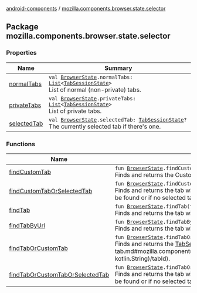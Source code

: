 [android-components](../index.md) / [mozilla.components.browser.state.selector](./index.md)

## Package mozilla.components.browser.state.selector

### Properties

| Name | Summary |
|---|---|
| [normalTabs](normal-tabs.md) | `val `[`BrowserState`](../mozilla.components.browser.state.state/-browser-state/index.md)`.normalTabs: `[`List`](https://kotlinlang.org/api/latest/jvm/stdlib/kotlin.collections/-list/index.html)`<`[`TabSessionState`](../mozilla.components.browser.state.state/-tab-session-state/index.md)`>`<br>List of normal (non-private) tabs. |
| [privateTabs](private-tabs.md) | `val `[`BrowserState`](../mozilla.components.browser.state.state/-browser-state/index.md)`.privateTabs: `[`List`](https://kotlinlang.org/api/latest/jvm/stdlib/kotlin.collections/-list/index.html)`<`[`TabSessionState`](../mozilla.components.browser.state.state/-tab-session-state/index.md)`>`<br>List of private tabs. |
| [selectedTab](selected-tab.md) | `val `[`BrowserState`](../mozilla.components.browser.state.state/-browser-state/index.md)`.selectedTab: `[`TabSessionState`](../mozilla.components.browser.state.state/-tab-session-state/index.md)`?`<br>The currently selected tab if there's one. |

### Functions

| Name | Summary |
|---|---|
| [findCustomTab](find-custom-tab.md) | `fun `[`BrowserState`](../mozilla.components.browser.state.state/-browser-state/index.md)`.findCustomTab(tabId: `[`String`](https://kotlinlang.org/api/latest/jvm/stdlib/kotlin/-string/index.html)`): `[`CustomTabSessionState`](../mozilla.components.browser.state.state/-custom-tab-session-state/index.md)`?`<br>Finds and returns the Custom Tab with the given id. Returns null if no matching tab could be found. |
| [findCustomTabOrSelectedTab](find-custom-tab-or-selected-tab.md) | `fun `[`BrowserState`](../mozilla.components.browser.state.state/-browser-state/index.md)`.findCustomTabOrSelectedTab(customTabId: `[`String`](https://kotlinlang.org/api/latest/jvm/stdlib/kotlin/-string/index.html)`? = null): `[`SessionState`](../mozilla.components.browser.state.state/-session-state/index.md)`?`<br>Finds and returns the tab with the given id or the selected tab if no id was provided (null). Returns null if no matching tab could be found or if no selected tab exists. |
| [findTab](find-tab.md) | `fun `[`BrowserState`](../mozilla.components.browser.state.state/-browser-state/index.md)`.findTab(tabId: `[`String`](https://kotlinlang.org/api/latest/jvm/stdlib/kotlin/-string/index.html)`): `[`TabSessionState`](../mozilla.components.browser.state.state/-tab-session-state/index.md)`?`<br>Finds and returns the tab with the given id. Returns null if no matching tab could be found. |
| [findTabByUrl](find-tab-by-url.md) | `fun `[`BrowserState`](../mozilla.components.browser.state.state/-browser-state/index.md)`.findTabByUrl(url: `[`String`](https://kotlinlang.org/api/latest/jvm/stdlib/kotlin/-string/index.html)`): `[`TabSessionState`](../mozilla.components.browser.state.state/-tab-session-state/index.md)`?`<br>Finds and returns the tab with the given url. Returns null if no matching tab could be found. |
| [findTabOrCustomTab](find-tab-or-custom-tab.md) | `fun `[`BrowserState`](../mozilla.components.browser.state.state/-browser-state/index.md)`.findTabOrCustomTab(tabId: `[`String`](https://kotlinlang.org/api/latest/jvm/stdlib/kotlin/-string/index.html)`): `[`SessionState`](../mozilla.components.browser.state.state/-session-state/index.md)`?`<br>Finds and returns the [TabSessionState](../mozilla.components.browser.state.state/-tab-session-state/index.md) or [CustomTabSessionState](../mozilla.components.browser.state.state/-custom-tab-session-state/index.md) with the given [tabId](find-tab-or-custom-tab.md#mozilla.components.browser.state.selector$findTabOrCustomTab(mozilla.components.browser.state.state.BrowserState, kotlin.String)/tabId). |
| [findTabOrCustomTabOrSelectedTab](find-tab-or-custom-tab-or-selected-tab.md) | `fun `[`BrowserState`](../mozilla.components.browser.state.state/-browser-state/index.md)`.findTabOrCustomTabOrSelectedTab(tabId: `[`String`](https://kotlinlang.org/api/latest/jvm/stdlib/kotlin/-string/index.html)`? = null): `[`SessionState`](../mozilla.components.browser.state.state/-session-state/index.md)`?`<br>Finds and returns the tab with the given id or the selected tab if no id was provided (null). Returns null if no matching tab could be found or if no selected tab exists. |
